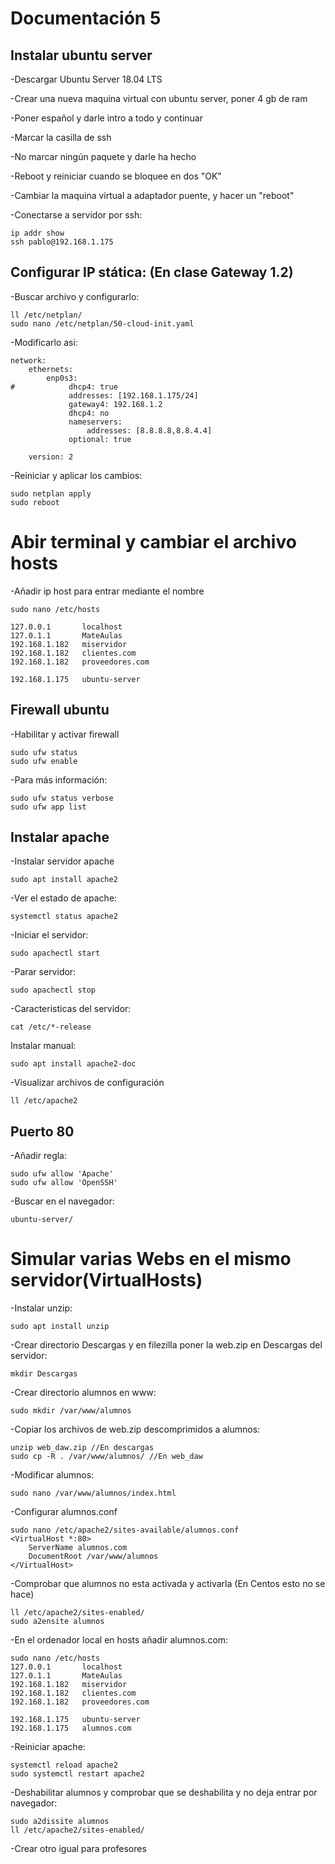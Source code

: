 # Documentación 5 

## Instalar ubuntu server
-Descargar Ubuntu Server 18.04 LTS

-Crear una nueva maquina virtual con ubuntu server, poner 4 gb de ram

-Poner español y darle intro a todo  y continuar

-Marcar la casilla de ssh

-No marcar ningún paquete y darle ha hecho

-Reboot y reiniciar cuando se bloquee en dos "OK"

-Cambiar la maquina virtual a adaptador puente, y hacer un "reboot"

-Conectarse a servidor por ssh:
```
ip addr show
ssh pablo@192.168.1.175
```

## Configurar IP stática: (En clase Gateway 1.2)
-Buscar archivo y configurarlo:
```
ll /etc/netplan/
sudo nano /etc/netplan/50-cloud-init.yaml
```

-Modificarlo asi:
```
network:
    ethernets:
        enp0s3:
#            dhcp4: true
             addresses: [192.168.1.175/24]
             gateway4: 192.168.1.2
             dhcp4: no
             nameservers: 
                 addresses: [8.8.8.8,8.8.4.4]
             optional: true

    version: 2

```

-Reiniciar y aplicar los cambios:
```
sudo netplan apply
sudo reboot
```

# Abir terminal y cambiar el archivo hosts
-Añadir ip host para entrar mediante el nombre
```
sudo nano /etc/hosts

127.0.0.1       localhost
127.0.1.1       MateAulas
192.168.1.182   miservidor
192.168.1.182   clientes.com
192.168.1.182   proveedores.com

192.168.1.175   ubuntu-server
```

## Firewall ubuntu
-Habilitar y activar firewall
```
sudo ufw status
sudo ufw enable
```
-Para más información:
```
sudo ufw status verbose
sudo ufw app list
```

## Instalar apache
-Instalar servidor apache
```
sudo apt install apache2
```

-Ver el estado de apache:
```
systemctl status apache2
```

-Iniciar el servidor:
```
sudo apachectl start
```

-Parar servidor:
```
sudo apachectl stop
```
-Caracteristicas del servidor:
```
cat /etc/*-release
```
Instalar manual:
```
sudo apt install apache2-doc
```
-Visualizar archivos de configuración
```
ll /etc/apache2
```

## Puerto 80
-Añadir regla:
```
sudo ufw allow 'Apache'
sudo ufw allow 'OpenSSH'
```
-Buscar en el navegador:
```
ubuntu-server/
```

# Simular varias Webs en el mismo servidor(VirtualHosts)
-Instalar unzip:
```
sudo apt install unzip
```
-Crear directorio Descargas y en filezilla poner la web.zip en Descargas del servidor:
```
mkdir Descargas
```
-Crear directorio alumnos en www:
```
sudo mkdir /var/www/alumnos
```

-Copiar los archivos de web.zip descomprimidos a alumnos:
```
unzip web_daw.zip //En descargas
sudo cp -R . /var/www/alumnos/ //En web_daw
```
-Modificar alumnos:
```
sudo nano /var/www/alumnos/index.html
```

-Configurar alumnos.conf
```
sudo nano /etc/apache2/sites-available/alumnos.conf
<VirtualHost *:80>
    ServerName alumnos.com
    DocumentRoot /var/www/alumnos
</VirtualHost>
```
-Comprobar que alumnos no esta activada y activarla (En Centos esto no se hace)
```
ll /etc/apache2/sites-enabled/
sudo a2ensite alumnos
```
-En el ordenador local en hosts añadir alumnos.com:
```
sudo nano /etc/hosts
127.0.0.1       localhost
127.0.1.1       MateAulas
192.168.1.182   miservidor
192.168.1.182   clientes.com
192.168.1.182   proveedores.com

192.168.1.175   ubuntu-server
192.168.1.175   alumnos.com

```
-Reiniciar apache:
```
systemctl reload apache2
sudo systemctl restart apache2
```
-Deshabilitar alumnos y comprobar que se deshabilita y no deja entrar por navegador:
```
sudo a2dissite alumnos
ll /etc/apache2/sites-enabled/
```

-Crear otro igual para profesores

